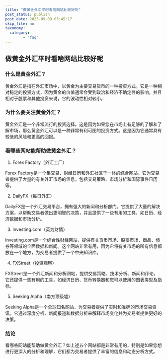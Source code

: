 ```yaml
---
title: "做黄金外汇平时看啥网站比较好呢"
post_status: publish
post_date: 2023-09-09 05:45:17
skip_file: no
taxonomy:
  category:
        - "faq"
---
```


## 做黄金外汇平时看啥网站比较好呢

### 什么是黄金外汇？

黄金外汇是指在外汇市场中，以黄金为主要交易货币的一种投资方式。它是一种相对稳定的投资方式，因为黄金的价值通常会受到政治和经济不确定性的影响，并且相对于股票和其他投资来说，它的波动性相对较小。

### 为什么要关注黄金外汇？

黄金外汇是一个非常流行的投资选择。这是因为如果您在市场上有足够的了解和了解市场，那么黄金外汇可以是一种非常有利可图的投资方式。这是因为它通常具有较低的风险和更高的回报。

### 看哪些网站能帮助做黄金外汇？

1. Forex Factory（外汇工厂）

Forex Factory是一个集交易、财经日历和外汇社区于一体的综合网站。它为交易者提供了大量的有关外汇市场的信息，包括交易策略、市场分析和国际事件日历等。

2. DailyFX（每日外汇）

DailyFX是一个外汇交易平台，拥有强大的新闻和分析部门。它提供了大量的解决方案，以帮助交易者做出更明智的决策，并且提供了一些有用的工具，如日历、经济数据和市场分析。

3. Investing.com（英为财情）

Investing.com是一个综合性财经网站，提供有关货币市场、股票市场、商品、债券等领域的全面数据和新闻。这个网站非常有用，因为它将有关市场的所有信息都放在一个地方，为交易者提供了一个中央知识库。

4. FXStreet（投资观察）

FXStreet是一个外汇新闻和分析网站，提供交易策略、技术分析、新闻和评论。它还提供一些有用的工具，如经济日历、货币转换器和您可以使用的图表类型及指标。

5. Seeking Alpha（南方顶级墟）

Seeking Alpha是一个全球知名网站，为交易者提供了实时和准确的市场交易资讯。它通过深度分析、新闻报道和数据分析来解释市场变化并为交易者提供更好的决策。

### 结论

看哪些网站能帮助做黄金外汇？如上述五个网站都是非常有用的，特别是如果您想进行更深入的分析和理解，它们都为交易者提供了丰富的信息和动态分析方式。
